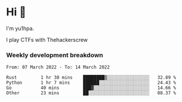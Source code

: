 # Hi 👋

I'm yu1hpa.

I play CTFs with Thehackerscrew

### Weekly development breakdown

<!--START_SECTION:waka-->

```text
From: 07 March 2022 - To: 14 March 2022

Rust         1 hr 30 mins    ████████▒░░░░░░░░░░░░░░░░   32.89 %
Python       1 hr 7 mins     ██████░░░░░░░░░░░░░░░░░░░   24.43 %
Go           40 mins         ███▓░░░░░░░░░░░░░░░░░░░░░   14.66 %
Other        23 mins         ██░░░░░░░░░░░░░░░░░░░░░░░   08.37 %
```

<!--END_SECTION:waka-->

